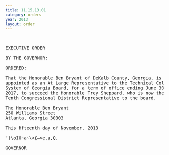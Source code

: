 ```yaml
---
title: 11.15.13.01
category: orders
year: 2013
layout: order
---
```


<pre> 

EXECUTIVE ORDER

BY THE GOVERNOR:

ORDERED:

That the Honorable Ben Bryant of DeKalb County, Georgia, is
appointed as an At Large Representative to the Technical College
System of Georgia Board, for a term of office ending June 30,
2017, to succeed the Honorable Trey Sheppard, who is now the
Tenth Congressional District Representative to the board.

The Honorable Ben Bryant
250 Williams Street
Atlanta, Georgia 30303

This ﬁfteenth day of November, 2013

‘(\oI0~a~\<£—>e.a,Q,

GOVERNOR

</pre>
